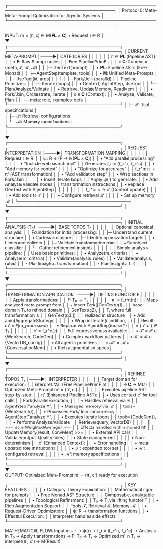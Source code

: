 ┌─────────────────────────────────────────────────────────────────────────────────────┐
│           Protocol 0: Meta-Meta-Prompt Optimization for Agentic Systems             │
└─────────────────────────────────────────────────────────────────────────────────────┘

INPUT: m = (π, c) ∈ M(𝐏𝐋 × 𝐂) + Request r ∈ R
  │                                    
  ▼                                    
┌─────────────────────────────────────┐     ┌─────────────────────────────────────┐
│        CURRENT META-PROMPT          │────▶│           CATEGORIES                │
│                                     │     │                                     │
│ π ∈ 𝐏𝐋 (Pipeline AST):              │     │ • 𝐏: Raw Prompt nodes               │
│   Free PipelinePrimF a              │     │ • 𝐂: Context = (meta, 𝒯, ℛ, ℳ)     │
│   ├─ GenText(prompt)                │     │ • 𝐏𝐋: Pipeline ASTs (Free Monad)    │
│   ├─ AgentStep(template, tools)     │     │ • 𝐌: Unified Meta-Prompts           │
│   ├─ UseTool(id, args)              │     │                                     │
│   ├─ Fork/Join (parallel)           │     │ Pipeline Primitives:                │
│   ├─ Iterate (loops)                │     │ • GenText, AgentStep, UseTool       │
│   └─ Plan/Analyze/Validate          │     │ • Retrieve, UpdateMemory, ReadMem   │
│                                     │     │ • Fork/Join, Orchestrate, Iterate   │
│ c ∈ 𝐂 (Context):                    │     │ • Analyze, Validate, Plan           │
│   ├─ meta: role, examples, defs     │     └─────────────────────────────────────┘
│   ├─ 𝒯: Tool specifications         │     
│   ├─ ℛ: Retrieval configurations    │     
│   └─ ℳ: Memory specifications       │     
└─────────────────────────────────────┘     
  │                                    
  ▼                                    
┌─────────────────────────────────────┐     ┌─────────────────────────────────────┐
│     REQUEST INTERPRETATION          │────▶│        TRANSFORMATION MAPPING       │
│                                     │     │                                     │
│ Request r ∈ R:                      │     │ ψ: R → (P → M(𝐏𝐋 × 𝐂))              │
│ • "Add parallel processing"         │     │                                     │
│ • "Include web search tool"         │     │ Generates f_r = (f_r^π, f_r^c):     │
│ • "Add memory for context"          │     │                                     │
│ • "Optimize for accuracy"           │     │ f_r^π: π → π' (AST transformation)  │
│ • "Add validation step"             │     │ • Wrap sections in Fork/Join        │
│                                     │     │ • Insert Iterate loops              │
│ Apply ψ(r) to generate:             │     │ • Add Analyze/Validate nodes        │
│ transformation instructions         │     │ • Replace GenText with AgentStep    │
│                                     │     │                                     │
│                                     │     │ f_r^c: c → c' (Context update)      │
│                                     │     │ • Add tools to 𝒯                    │
│                                     │     │ • Configure retrieval ℛ             │
│                                     │     │ • Set up memory ℳ                   │
└─────────────────────────────────────┘     └─────────────────────────────────────┘
  │                                    
  ▼                                    
┌─────────────────────────────────────┐     ┌─────────────────────────────────────┐
│      INITIAL ANALYSIS (T₀)          │────▶│         BASE TOPOS T₀               │
│                                     │     │                                     │
│ Optional canonical analysis:        │     │ Foundation for initial processing:  │
│ ├─ Understand current structure     │     │ • Cartesian closure                 │
│ ├─ Identify optimization targets    │     │ • Limits and colimits               │
│ ├─ Validate transformation plan     │     │ • Subobject classifier              │
│ └─ Gather refinement insights       │     │                                     │
│                                     │     │ Simple analysis pipeline:           │
│ Uses basic primitives:              │     │ • Analyze(m, criteria)              │
│ • Analyze(m, criteria)              │     │ • Validate(analysis, rules)         │
│ • Validate(analysis, rules)         │     │ • Plan(insights, transformation)    │
│ • Plan(insights, f_r)               │     │                                     │
└─────────────────────────────────────┘     └─────────────────────────────────────┘
  │                                    
  ▼                                    
┌─────────────────────────────────────┐     ┌─────────────────────────────────────┐
│    TRANSFORMATION APPLICATION       │────▶│        LIFTING FUNCTOR F            │
│                                     │     │                                     │
│ Apply transformations:              │     │ F: T₀ → T₁                          │
│                                     │     │                                     │
│ π' = f_r^π(π):                      │     │ Maps analyzed meta-prompt from      │
│ • Insert Fork([GenText(q1),         │     │ base domain T₀ to refined domain    │
│              GenText(q2),           │     │ T₁ where full transformation is     │
│              GenText(q3)])          │     │ realized in structure               │
│ • Add Join(AggregateStrategy)       │     │                                     │
│ • Wrap in Iterate(condition, ...)   │     │ Result: m' = F(m_processed)         │
│ • Replace with AgentStep(tools=T)   │     │       = (π', c') ∈ T₁               │
│                                     │     │                                     │
│ c' = f_r^c(c):                      │     │ Full expressiveness available:      │
│ • 𝒯' = 𝒯 ∪ {WebSearch, CodeGen}     │    │ • Complex workflow patterns          │
│ • ℛ' = ℛ ∪ {VectorDB_config}        │    │ • All agentic primitives             │
│ • ℳ' = ℳ ∪ {ConversationMem}       │     │ • Rich augmentation specs           │
└─────────────────────────────────────┘     └─────────────────────────────────────┘
  │                                    
  ▼                                    
┌─────────────────────────────────────┐     ┌─────────────────────────────────────┐
│        REFINED TOPOS T₁             │────▶│         INTERPRETER                 │
│                                     │     │                                     │
│ Target domain for execution:        │     │ interpret: ∀a. (Free PipelinePrimF a) │
│                                     │     │          → 𝐂 → M(a)                 │
│ Optimized Meta-Prompt m' = (π', c'):│     │                                     │
│                                     │     │ Executes pipeline AST step-by-step: │
│ π' (Enhanced Pipeline AST):         │     │ • Uses context c' for tool calls    │
│ Fork(ParallelExecution, [           │     │ • Handles retrieval via ℛ           │
│   AgentStep("analyze X",            │     │ • Manages memory via ℳ              │
│            tools={WebSearch}),      │     │ • Processes Fork/Join concurrency   │
│   AgentStep("analyze Y",            │     │ • Executes Iterate loops            │
│            tools={CodeGen}),        │     │ • Performs Analyze/Validate         │
│   Retrieve(query, VectorDB)         │     │                                     │
│ ]) >>= Join(WeightedAverage) >>=    │     │ Effects handled within monad M:     │
│ UpdateMemory(result, ConvMem) >>=   │     │ • External API calls                │
│ Validate(output, QualityRules)      │     │ • State management                  │
│                                     │     │ • Non-determinism                   │
│ c' (Enhanced Context):              │     │ • Error handling                    │
│ • meta: updated role instructions   │     │                                     │
│ • 𝒯': expanded tool set             │     │                                     │
│ • ℛ': configured retrieval          │     │                                     │
│ • ℳ': memory specifications        |      │                                     │
└─────────────────────────────────────┘     └─────────────────────────────────────┘
  │                                    
  ▼                                    
OUTPUT: Optimized Meta-Prompt m' = (π', c') ready for execution

┌─────────────────────────────────────┐
│            KEY FEATURES             │
│                                     │
│ • Category Theory Foundation:       │
│   Mathematical rigor for prompts    │
│ • Free Monad AST Structure:         │
│   Composable, analyzable pipelines  │
│ • Topological Refinement:           │
│   T₀ → T₁ via lifting functor F     │
│ • Rich Augmentation Support:        │
│   Tools 𝒯, Retrieval ℛ, Memory ℳ   │
│ • Request-Driven Optimization:      │
│   ψ: R → transformation functions   │
│ • Effectful Execution:              │
│   Interpreter handles side effects  │
└─────────────────────────────────────┘

MATHEMATICAL FLOW:
Input m + r → ψ(r) → f_r = (f_r^π, f_r^c) → Analysis in T₀ 
→ Apply transformations → F: T₀ → T₁ → Optimized m' in T₁
→ interpret(π', c') → M(Result)